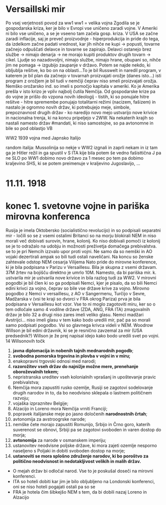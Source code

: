 # Versaillski mir

Po vsej verjetnosti povod za ww1
ww1 =  velika vojna
Zgodila se je gospodarska kriza, ker je bilo v Evropi vse uničeno zaradi vojne. V Ameriki ni bilo vse uničeno, a se je vseeno tam začela gosp. kriza. V USA se začne zaradi inflacije, saj je preveč proizvodnje - hiperprodukcija in pride do tega, da izdelkom začne padati vrednost, kar jih nihče ne kupi $\rightarrow$ popusti, tovarne začnejo odpuščati delavce in tovarne se zapirajo. Delavci ostanejo brez službe $\rightarrow$ nimajo denarja $\rightarrow$ ne morajo kupiti produktov drugih tovarn $\rightarrow$ cikel. Ljudje so nazadovoljni, nimajo službe, nimajo hrane, obupani so, nihče jim ne pomaga $\rightarrow$ izgubijo zaupanje v državo. Potem se najde nekdo, ki obljublja rešitve, ko bo on na oblasti...To je bil Russwelt in naredil program, v katerem je bil plan da začnejo v tovarnah proizvajati orožje (danes isto...) isti program z orožjem je bil tudi v nemčiji čeprav niso smeli proizvajati orožja. Nemško orožarsko ind. so imeli s pomočjo kapitala v ameriki. Ko je Amerika prešla v isto krizo je vpliv najbolj čutila Nemčija. Od gospodarske krize pa do vojne je prišlo do vzpona novih ideologij - tistih, ki so ponujale hitre rešitve - hitre spremembe ponujajo totalitarni režimi (nacizem, fašizem) in nastalo je ogromno novih držav, ki potrebujejo meje, simbole, prepoznavnost drugih držav - ko naredijo novo mejo ustvarijo nove krivice in nacionalna trenja, ki na koncu pripeljejo v 2WW. Na nekaterih krajih so nastali namesto držav #mandati, ki niso samostojne, so pa avtonomne in bile so pod oblastjo VB

WW2 1939
vojna med Japnsko Italijo

random italija: Mussolinija so nekje v WW2 izgnali in zaprli nekam in iz tam ga je Hitler režil in ga spustil v S ITA kije bila potem še vedno fašisttična J pa ne
SLO po WW1 dobimo novo državo za 1 mesec po tem pa dobimo kraljevino SHS, ki se potem preimenuje v kraljevino Jugoslavijo, ...


# 11.11. 1918
# konec 1. svetovne vojne in pariška mirovna konferenca

Rusija je imela Oktobersko (socialistično revolucijo) in so podpisali separatni mir - ločili so se z vsemi ostalimi
Britanci so na morju blokirali NEM in niso morali več dobivati surovin, hrane, kolonij. Ko niso dobivali pomoči iz kolonij se je to odražalo na udobju in možnosti preživetja domačega prebivalstva. se to je pri Nemcih izzvalo upor proti vojni. Ne samo da so nemški in AO vojaki dezertirali ampak so bili tudi ostali naveličani. Na koncu so ženske zahtevale odstop NEM cesarja Vilijema
Nato pride do mirovne konference, ki je bila podpisana v Parizu v Versaillesu. Bila je skupna z vsemi državam. 37M žrtev na bojišču direktno je umrlo 10M. Namesto, da bi pariška mir. k. ustvarila mir je ustvarila nove krivice in bila razlog tudi za WW2. V mirovni pogodbi je bil člen ki so ga podpisali Nemci, kjer je pisalo, da so bili Nemci edini krivci za vojno, čeprav so bile vse države krive za vojno. Mirovno pogodbo z Nemci v versaillesu, z AO v Sangermenu, Turčijo v Sevre, Madžarska v  (vsi te kraji so dvorci v FRA okrog Pariza) prva je bila podpisana v Versaillesu kot vzor. Vse to ni moglo zagotoviti miru, ker so o tem odločale samo 4 vodilne države (ZDA, ANG, FRA ITA) zmagovalnih držav je bilo 32 a drugi niso zares imeli veliko glasu. Nemci madžari Avstrijci... niso imeli glasu v tem kako bodo uredili mir, pač pa so morali samo podpisati pogodbo. Vsi so glavnega krivca videli v NEM. Woodrow Willson je bil edini državnik, ki se je resnično zavzemal za mir (USA predsednik?) Willson je že prej napisal idejo kako bodo uredili svet po vojni. 
14 Willsonovih točk
1. **javna diplomacija in nobenih tajnih mednarodnih pogodb**;
2. **svobodna pomorska trgovina in plovba v vojni in v miru;**
3. enakopravni trgovski odnosi med narodi;
4. **razorožitev vseh držav do najnižje možne mere, prenehanje oboroževalnih tekem;**
5. nepristranska ureditev vseh kolonialnih vprašanj in upoštevanje pravic prebivalstva;
6. Nemčija mora zapustiti rusko ozemlje, Rusiji se zagotovi sodelovanje drugih narodov in to, da bo neodvisno sklepala o lastnem političnem razvoju;
7. vojaška izpraznitev Belgije;
8. Alzacijo in Loreno mora Nemčija vrniti Franciji;
9. popravek italijanske meje po jasno določenih **narodnostnih črtah**;
10. avtonomija za avstroogrske narode;
11. nemške čete morajo zapustiti Romunijo, Srbijo in Črno goro, katerih suverenost se obnovi, Srbiji pa se zagotovi svoboden in varen dostop do morja;
12. **avtonomija** za narode v osmanskem imperiju;
13. ustanovitev neodvisne poljske države, ki mora zajeti ozemlje nesporno naseljeno s Poljaki in dobiti svoboden dostop na morje;
14. **ustanoviti se mora splošno združenje narodov, ki bo poroštvo za politično neodvisnost in nedotakljivost velikih in malih držav.**

- O mejah držav bi odločal narod. Vse to je poskušal doseči na mirovni konferenci.
- ITA so hoteli dobiti kar jim je bilo obljubljeno na Londonski konferenci, oni se niso hoteli pogajati ostali pa so se
- FRA je hotela čim šibkejšo NEM s tem,  da bi dobili nazaj Loreno in Alzacijo
